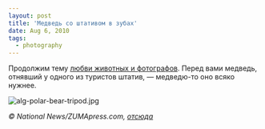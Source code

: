 ```yaml
---
layout: post
title: 'Медведь со штативом в зубах'
date: Aug 6, 2010
tags:
  - photography
---
```


Продолжим тему [любви животных и фотографов](http://birdwatcher.ru/blog/4097/ "О сложностях, подстерегающих фото- и видеоанималистов"). Перед вами медведь, отнявший у одного из туристов штатив, — медведю-то оно всяко нужнее.

![alg-polar-bear-tripod.jpg](upload://alg-polar-bear-tripod.jpg)

*© National News/ZUMApress.com, [отсюда](http://www.nydailynews.com/lifestyle/pets/2010/04/15/2010-04-15_camerashy_polar_bear_charges_tourist_group_takes_off_with_tripod.html)*
